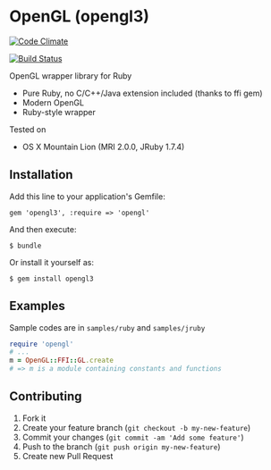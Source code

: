 # OpenGL (opengl3)

[![Code Climate](https://codeclimate.com/badge.png)](https://codeclimate.com/github/davll/ruby-opengl)

[![Build Status](https://travis-ci.org/davll/ruby-opengl.png?branch=master)](https://travis-ci.org/davll/ruby-opengl)

OpenGL wrapper library for Ruby

* Pure Ruby, no C/C++/Java extension included (thanks to ffi gem)
* Modern OpenGL
* Ruby-style wrapper

Tested on

* OS X Mountain Lion (MRI 2.0.0, JRuby 1.7.4)

## Installation

Add this line to your application's Gemfile:

    gem 'opengl3', :require => 'opengl'

And then execute:

    $ bundle

Or install it yourself as:

    $ gem install opengl3

## Examples

Sample codes are in `samples/ruby` and `samples/jruby`

```RUBY
require 'opengl'
# ...
m = OpenGL::FFI::GL.create
# => m is a module containing constants and functions
```

## Contributing

1. Fork it
2. Create your feature branch (`git checkout -b my-new-feature`)
3. Commit your changes (`git commit -am 'Add some feature'`)
4. Push to the branch (`git push origin my-new-feature`)
5. Create new Pull Request
